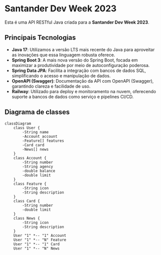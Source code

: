 # Santander Dev Week 2023

Esta é uma API RESTful Java criada para a **Santander Dev Week 2023**.

## Principais Tecnologias

- **Java 17**: Utilizamos a versão LTS mais recente do Java para aproveitar as inovações que essa linguagem robusta oferece.
- **Spring Boot 3**: A mais nova versão do Spring Boot, focada em maximizar a produtividade por meio de autoconfiguração poderosa.
- **Spring Data JPA**: Facilita a integração com bancos de dados SQL, simplificando o acesso e manipulação de dados.
- **OpenAPI (Swagger)**: Documentação da API com OpenAPI (Swagger), garantindo clareza e facilidade de uso.
- **Railway**: Utilizado para deploy e monitoramento na nuvem, oferecendo suporte a bancos de dados como serviço e pipelines CI/CD.


## Diagrama de classes
```mermaid
classDiagram
    class User {
        -String name
        -Account account
        -Feature[] features
        -Card card
        -News[] news
    }
    class Account {
        -String number
        -String agency
        -double balance
        -double limit
    }
    class Feature {
        -String icon
        -String description
    }
    class Card {
        -String number
        -double limit
    }
    class News {
        -String icon
        -String description
    }
    User "1" *-- "1" Account
    User "1" *-- "N" Feature
    User "1" *-- "1" Card
    User "1" *-- "N" News
```
